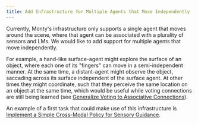 ```yaml
---
title: Add Infrastructure for Multiple Agents that Move Independently
---
```


Currently, Monty's infrastructure only supports a single agent that moves around the scene, where that agent can be associated with a plurality of sensors and LMs. We would like to add support for multiple agents that move independently.

For example, a hand-like surface-agent might explore the surface of an object, where each one of its "fingers" can move in a semi-independent manner. At the same time, a distant-agent might observe the object, saccading across its surface independent of the surface agent. At other times they might coordinate, such that they perceive the same location on an object at the same time, which would be useful while voting connections are still being learned (see [Generalize Voting to Associative Connections](../voting-improvements/generalize-voting-to-associative-connections.md)).

An example of a first task that could make use of this infrastructure is [Implement a Simple Cross-Modal Policy for Sensory Guidance](../motor-system-improvements/simple-cross-modal-policy.md).